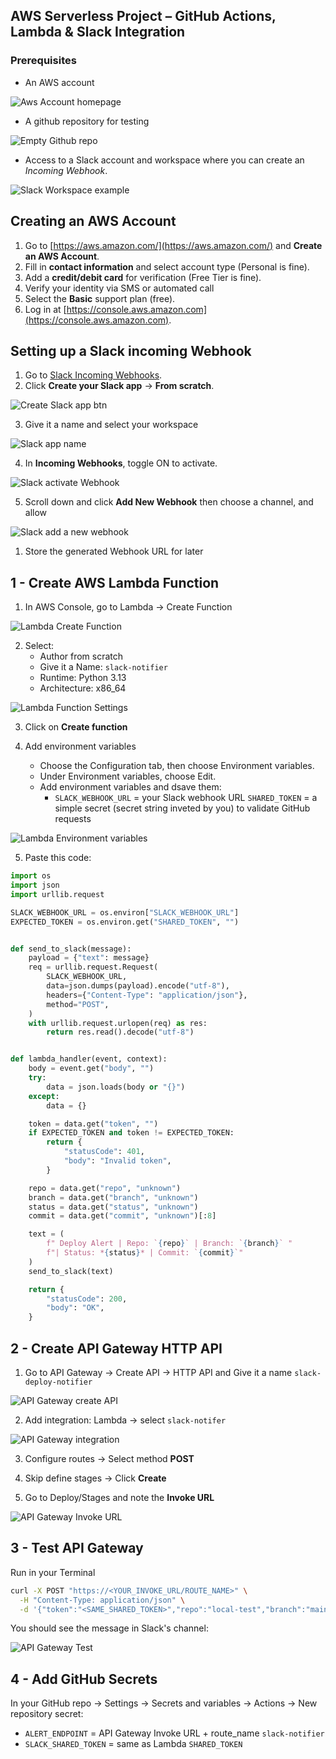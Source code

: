 ##  AWS Serverless Project – GitHub Actions, Lambda & Slack Integration

### Prerequisites

- An AWS account

![Aws Account homepage](../../../../images/dev_ops/aws/Aws-account.png)

- A github repository for testing
  
![Empty Github repo](../../../../images/dev_ops/aws/Github-repo.png)

- Access to a Slack account and workspace where you can create an *Incoming Webhook*.

![Slack Workspace example](../../../../images/dev_ops/aws/Slack-workspace.png)

## Creating an AWS Account

1. Go to [https://aws.amazon.com/](https://aws.amazon.com/) and **Create an AWS Account**.
2. Fill in **contact information** and select account type (Personal is fine).
3. Add a **credit/debit card** for verification (Free Tier is fine).
4. Verify your identity via SMS or automated call
5. Select the **Basic** support plan (free).
6. Log in at [https://console.aws.amazon.com](https://console.aws.amazon.com).

## Setting up a Slack incoming Webhook

1. Go to [Slack Incoming Webhooks](https://api.slack.com/messaging/webhooks).
2. Click **Create your Slack app** → **From scratch**.

![Create Slack app btn](../../../../images/dev_ops/aws/Create-slack-app.png)

3. Give it a name and select your workspace

![Slack app name](../../../../images/dev_ops/aws/Slack-app-name.png)

4. In **Incoming Webhooks**, toggle ON to activate.

![Slack activate Webhook](../../../../images/dev_ops/aws/Slack-activate-webhook.png)

5. Scroll down and click **Add New Webhook** then choose a channel, and allow

![Slack add a new webhook](../../../../images/dev_ops/aws/Slack-add-webhook.png)

1. Store the generated Webhook URL for later

## 1 - Create AWS Lambda Function

1. In AWS Console, go to Lambda -> Create Function

![Lambda Create Function](../../../../images/dev_ops/aws/Lambda-create-function.png)

2. Select:
   - Author from scratch
   - Give it a Name: `slack-notifier`
   - Runtime: Python 3.13
   - Architecture: x86_64
  
![Lambda Function Settings](../../../../images/dev_ops/aws/Lambda-function-settings.png)

3. Click on **Create function**

4. Add environment variables

   - Choose the Configuration tab, then choose Environment variables.
   - Under Environment variables, choose Edit.
   - Add environment variables and dsave them: 
     - `SLACK_WEBHOOK_URL` = your Slack webhook URL `SHARED_TOKEN` = a simple secret (secret string inveted by you) to validate GitHub requests 
   
![Lambda Environment variables](../../../../images/dev_ops/aws/Lambda-environment-variables.png)

5. Paste this code:
   
```python
import os
import json
import urllib.request

SLACK_WEBHOOK_URL = os.environ["SLACK_WEBHOOK_URL"]
EXPECTED_TOKEN = os.environ.get("SHARED_TOKEN", "")


def send_to_slack(message):
    payload = {"text": message}
    req = urllib.request.Request(
        SLACK_WEBHOOK_URL,
        data=json.dumps(payload).encode("utf-8"),
        headers={"Content-Type": "application/json"},
        method="POST",
    )
    with urllib.request.urlopen(req) as res:
        return res.read().decode("utf-8")


def lambda_handler(event, context):
    body = event.get("body", "")
    try:
        data = json.loads(body or "{}")
    except:
        data = {}

    token = data.get("token", "")
    if EXPECTED_TOKEN and token != EXPECTED_TOKEN:
        return {
            "statusCode": 401,
            "body": "Invalid token",
        }

    repo = data.get("repo", "unknown")
    branch = data.get("branch", "unknown")
    status = data.get("status", "unknown")
    commit = data.get("commit", "unknown")[:8]

    text = (
        f" Deploy Alert | Repo: `{repo}` | Branch: `{branch}` "
        f"| Status: *{status}* | Commit: `{commit}`"
    )
    send_to_slack(text)

    return {
        "statusCode": 200,
        "body": "OK",
    }
```

## 2 - Create API Gateway HTTP API

1. Go to API Gateway -> Create API -> HTTP API and Give it a name `slack-deploy-notifier`

![API Gateway create API](../../../../images/dev_ops/aws/API-Gateway-Create.png)

2. Add integration: Lambda -> select `slack-notifer`

![API Gateway integration](../../../../images/dev_ops/aws/API-Gateway-Integration.png)

3. Configure routes -> Select method **POST**

4. Skip define stages -> Click **Create**

5. Go to Deploy/Stages and note the **Invoke URL**

![API Gateway Invoke URL](../../../../images/dev_ops/aws/API-Gateway-Url.png)

## 3 - Test API Gateway

Run in your Terminal

```bash
curl -X POST "https://<YOUR_INVOKE_URL/ROUTE_NAME>" \
  -H "Content-Type: application/json" \
  -d '{"token":"<SAME_SHARED_TOKEN>","repo":"local-test","branch":"main","status":"success","commit":"abcdef12"}'

```

You should see the message in Slack's channel:

![API Gateway Test](../../../../images/dev_ops/aws/API-Gateway-test.png)

## 4 - Add GitHub Secrets

In your GitHub repo -> Settings -> Secrets and variables -> Actions -> New repository secret:

- `ALERT_ENDPOINT` = API Gateway Invoke URL + route_name `slack-notifier`
- `SLACK_SHARED_TOKEN` = same as Lambda `SHARED_TOKEN`